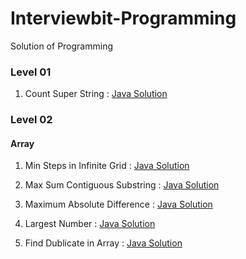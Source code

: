 # Interviewbit-Programming
Solution of Programming


### Level 01

1. Count Super String : [Java Solution](https://github.com/mohitsingla123/Interviewbit-Programming/blob/master/Level%2001/CheckSuperString.java)


### Level 02

#### Array

1. Min Steps in Infinite Grid : [Java Solution](https://github.com/mohitsingla123/Interviewbit-Programming/blob/master/Level%2002/Arrays/Min_steps_in_infinite_grid.java)

2. Max Sum Contiguous Substring : [Java Solution](https://github.com/mohitsingla123/Interviewbit-Programming/blob/master/Level%2002/Arrays/Max_Sum_Contiguous_Subarray.java)

3. Maximum Absolute Difference : [Java Solution](https://github.com/mohitsingla123/Interviewbit-Programming/blob/master/Level%2002/Arrays/Maximum_Absolute_Difference.java)

4. Largest Number : [Java Solution](https://github.com/mohitsingla123/Interviewbit-Programming/blob/master/Level%2002/Arrays/LargestNumer.java)

5. Find Dublicate in Array  :   [Java Solution](https://github.com/mohitsingla123/Interviewbit-Programming/blob/master/Level%2002/Arrays/Find_Duplicate_in_Array.java)
